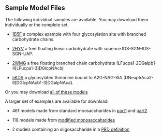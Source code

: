 ## Sample Model Files

The following individual samples are available. You may download them individually or the complete set.

- [1B5F](models/1B5F-carb.cif) a complex example with four glycosylation site with branched carbohydrate chains.

- [2HYV](models/2HYV-carb.cif) a free floating linear carbohydrate with squence IDS-SGN-IDS-SGN-UAP.

- [2WMG](models/2WMG-carb.cif) a free floating branched chain carbohydrate (LFucpa1-2DGalpb1-4[LFucpa1-3]DGlcpNAcb)

- [5KDS](models/5KDS-carb.cif) a glycosylated  threonine bound to A2G-NAG-SIA (DNeup5Aca2-6[DGlcpNAcb1-3]DGalpNAca).

Or you may download [all of these models](models/all-models.tar.gz)

A larger set of examples are available for download.

- 461 models made from standard moosaccharides in [part1](models/PDB_model_with_oligo_made_of_standard_monosaccharides-part1.tar.gz) and [part2](models/PDB_model_with_oligo_made_of_standard_monosaccharides-part2.tar.gz)

- 116 models made from [modified monosaccaharides](models/PDB_model_with_oligo_made_of_modified_monosaccharides.tar.gz)

- 2 models containing an oligosaccharide in a [PRD definition](models/PDB_model_with_PRD_for_oligosaccharide.tar.gz)


